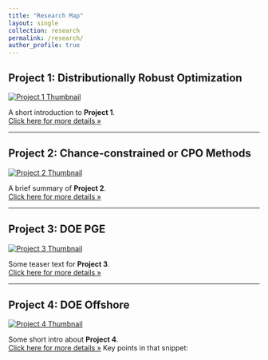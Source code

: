 ```yaml
---
title: "Research Map"
layout: single
collection: research
permalink: /research/
author_profile: true
---
```


## Project 1: Distributionally Robust Optimization

[![Project 1 Thumbnail](/assets/images/Project_01_DRO.png)](/research/Project_01_DRO/)
  
A short introduction to **Project 1**.  
[Click here for more details »](/research/Project_01_DRO/)

---

## Project 2: Chance-constrained or CPO Methods

[![Project 2 Thumbnail](/assets/images/Project_02_CPO.gif)](/research/Project_02_CPO/)
  
A brief summary of **Project 2**.  
[Click here for more details »](/research/Project_02_CPO/)

---

## Project 3: DOE PGE

[![Project 3 Thumbnail](/assets/images/Project_03_DOE_PGE.png)](/research/Project_03_DOE_PGE/)

Some teaser text for **Project 3**.  
[Click here for more details »](/research/Project_03_DOE_PGE/)

---

## Project 4: DOE Offshore

[![Project 4 Thumbnail](/assets/images/Project_04_DOE_Offshore.png)](/research/Project_04_DOE_Offshore/)

Some short intro about **Project 4**.  
[Click here for more details »](/research/Project_04_DOE_Offshore/)
Key points in that snippet:
